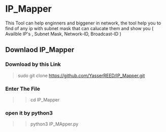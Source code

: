 # IP_Mapper
This Tool can help enginners and biggener in network, the tool help you to find of any ip with subnet mask that can calucate them and show you ( Availble IP's , Subnet Mask, Network-ID, Broadcast-ID )


## Downlaod IP_Mapper

### Download by this Link
> sudo git clone https://github.com/YasserREED/IP_Mapper.git 

### Enter The File
>> cd IP_Mapper

### open it by python3
>>python3 IP_MApper.py


